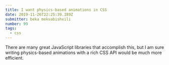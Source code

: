```yaml
---
title: I want physics-based animations in CSS
date: 2019-11-26T22:25:39.189Z
submitter: beka mekvabishvili
number: 99
tags:
  - css
---
```

There are many great JavaScript libraries that accomplish this, but I am sure writing physics-based animations with a rich CSS API would be much more efficient.

